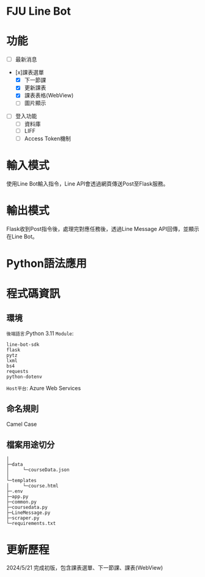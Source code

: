 # FJU Line Bot 

# 功能
- [ ] 最新消息
- [x]課表選單
  - [x] 下一節課
  - [x] 更新課表
  - [x] 課表表格(WebView)
  - [ ] 圖片顯示

- [ ] 登入功能
  - [ ] 資料庫
  - [ ] LIFF
  - [ ] Access Token機制
  
# 輸入模式

使用Line Bot輸入指令，Line API會透過網頁傳送Post至Flask服務。

# 輸出模式

Flask收到Post指令後，處理完對應任務後，透過Line Message API回傳，並顯示在Line Bot。

# Python語法應用

# 程式碼資訊

## 環境
`後端語言`:Python 3.11
`Module`:
```
line-bot-sdk
flask
pytz
lxml
bs4
requests
python-dotenv
```
`Host平台`: Azure Web Services

## 命名規則

Camel Case


## 檔案用途切分

``` 
│  
├─data
│     └─courseData.json
│      
└─templates
│     └─course.html
├─.env
├─app.py
├─common.py
├─coursedata.py
├─LineMessage.py
├─scraper.py
└─requirements.txt     
```


# 更新歷程

2024/5/21 完成初版，包含課表選單、下一節課、課表(WebView)